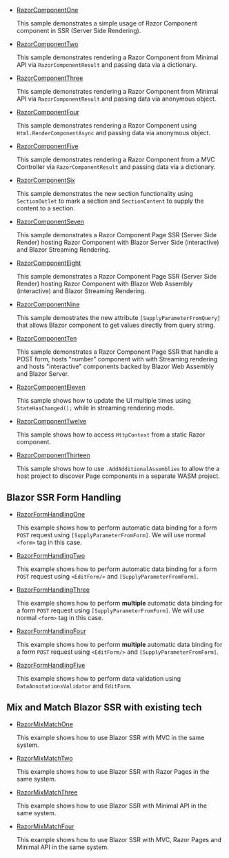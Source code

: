 * [RazorComponentOne](RazorComponentOne)

  This sample demonstrates a simple usage of Razor Component component in SSR (Server Side Rendering).

* [RazorComponentTwo](RazorComponentTwo)

  This sample demonstrates rendering a Razor Component from Minimal API via  `RazorComponentResult` and passing data via a dictionary.

* [RazorComponentThree](RazorComponentThree)

  This sample demonstrates rendering a Razor Component from Minimal API via `RazorComponentResult` and passing data via anonymous object.

* [RazorComponentFour](RazorComponentFour)

  This sample demonstrates rendering a Razor Component using `Html.RenderComponentAsync` and passing data via anonymous object.

* [RazorComponentFive](RazorComponentFive)

  This sample demonstrates rendering a Razor Component from a MVC Controller via `RazorComponentResult` and passing data via a dictionary.

* [RazorComponentSix](RazorComponentSix)

  This sample demonstrates the new section functionality using `SectionOutlet` to mark a section and `SectionContent` to supply the content to a section.

* [RazorComponentSeven](RazorComponentSeven)

  This sample demonstrates a Razor Component Page SSR (Server Side Render) hosting Razor Component with Blazor Server Side (interactive) and Blazor Streaming Rendering.

* [RazorComponentEight](RazorComponentEight)

  This sample demonstrates a Razor Component Page SSR (Server Side Render) hosting Razor Component with Blazor Web Assembly (interactive) and Blazor Streaming Rendering.

* [RazorComponentNine](RazorComponentNine)

  This sample demostrates the new attribute `[SupplyParameterFromQuery]` that allows Blazor component to get values directly from query string.

* [RazorComponentTen](RazorComponentTen)

  This sample demonstrates a Razor Component Page SSR that handle a POST form, hosts "number" component with with Streaming rendering and hosts "interactive" components backed by Blazor Web Assembly and Blazor Server.

* [RazorComponentEleven](RazorComponentEleven)

  This sample shows how to update the UI multiple times using `StateHasChanged();` while in streaming rendering mode.

* [RazorComponentTwelve](RazorComponentTwelve)

  This sample shows how to access `HttpContext` from a static Razor component.

* [RazorComponentThirteen](RazorComponentThirteen)

  This sample shows how to use `.AddAdditionalAssemblies` to allow the a host project to discover Page components in a separate WASM project. 

## Blazor SSR Form Handling

 * [RazorFormHandlingOne](RazorFormHandlingOne)
   
   This example shows how to perform automatic data binding for a form `POST` request using `[SupplyParameterFromForm]`. We will use normal `<form>` tag in this case.

 * [RazorFormHandlingTwo](RazorFormHandlingTwo)

   This example shows how to perform automatic data binding for a form `POST` request using `<EditForm/>` and `[SupplyParameterFromForm]`.

 * [RazorFormHandlingThree](RazorFormHandlingThree)

   This example shows how to perform **multiple** automatic data binding for a form `POST` request using `[SupplyParameterFromForm]`. We will use normal `<form>` tag in this case.

 * [RazorFormHandlingFour](RazorFormHandlingFour)

   This example shows how to perform **multiple** automatic data binding for a form `POST` request using `<EditForm/>` and `[SupplyParameterFromForm]`. 

 * [RazorFormHandlingFive](RazorFormHandlingFive)

   This example shows how to perform data validation using `DataAnnotationsValidator` and `EditForm`.

## Mix and Match Blazor SSR with existing tech

  * [RazorMixMatchOne](RazorMixMatchOne)

    This example shows how to use Blazor SSR with MVC in the same system.
  
  * [RazorMixMatchTwo](RazorMixMatchTwo)

    This example shows how to use Blazor SSR with Razor Pages in the same system.

  * [RazorMixMatchThree](RazorMixMatchThree)

    This example shows how to use Blazor SSR with Minimal API in the same system.

  * [RazorMixMatchFour](RazorMixMatchFour)

    This example shows how to use Blazor SSR with MVC, Razor Pages and Minimal API in the same system.
